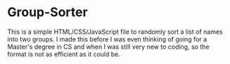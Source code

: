 # Group-Sorter

This is a simple HTML/CSS/JavaScript file to randomly sort a list of names into two groups. I made this before I was even thinking of going for a Master's degree in CS and when I was still very new to coding, so the format is not as efficient as it could be.
